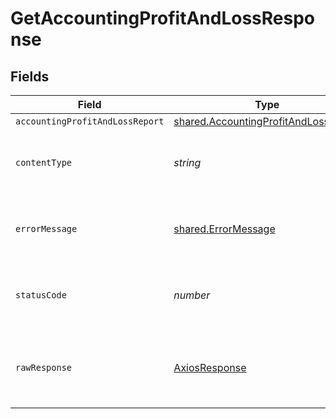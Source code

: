 # GetAccountingProfitAndLossResponse


## Fields

| Field                                                                                        | Type                                                                                         | Required                                                                                     | Description                                                                                  |
| -------------------------------------------------------------------------------------------- | -------------------------------------------------------------------------------------------- | -------------------------------------------------------------------------------------------- | -------------------------------------------------------------------------------------------- |
| `accountingProfitAndLossReport`                                                              | [shared.AccountingProfitAndLossReport](../../models/shared/accountingprofitandlossreport.md) | :heavy_minus_sign:                                                                           | Success                                                                                      |
| `contentType`                                                                                | *string*                                                                                     | :heavy_check_mark:                                                                           | HTTP response content type for this operation                                                |
| `errorMessage`                                                                               | [shared.ErrorMessage](../../models/shared/errormessage.md)                                   | :heavy_minus_sign:                                                                           | Your API request was not properly authorized.                                                |
| `statusCode`                                                                                 | *number*                                                                                     | :heavy_check_mark:                                                                           | HTTP response status code for this operation                                                 |
| `rawResponse`                                                                                | [AxiosResponse](https://axios-http.com/docs/res_schema)                                      | :heavy_minus_sign:                                                                           | Raw HTTP response; suitable for custom response parsing                                      |